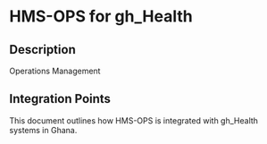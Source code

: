 # HMS-OPS for gh_Health

## Description

Operations Management

## Integration Points

This document outlines how HMS-OPS is integrated with gh_Health systems in Ghana.
